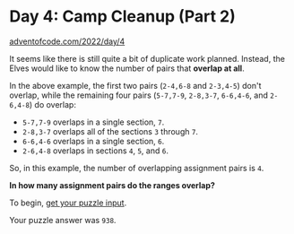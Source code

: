 # Day 4: Camp Cleanup (Part 2)

[adventofcode.com/2022/day/4](https://adventofcode.com/2022/day/4)

It seems like there is still quite a bit of duplicate work planned. Instead, the Elves would like to know the number of pairs that __overlap at all__.

In the above example, the first two pairs (`2-4,6-8` and `2-3,4-5`) don't overlap, while the remaining four pairs (`5-7,7-9`, `2-8,3-7`, `6-6,4-6`, and `2-6,4-8`) do overlap:

- `5-7,7-9` overlaps in a single section, `7`.
- `2-8,3-7` overlaps all of the sections `3` through `7`.
- `6-6,4-6` overlaps in a single section, `6`.
- `2-6,4-8` overlaps in sections `4`, `5`, and `6`.

So, in this example, the number of overlapping assignment pairs is `4`.

__In how many assignment pairs do the ranges overlap?__

To begin, [get your puzzle input](./input.txt).

Your puzzle answer was `938`.
